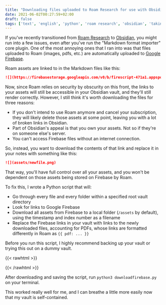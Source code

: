 ```yaml
---
title: "Downloading files uploaded to Roam Research for use with Obsidian"
date: 2021-06-02T00:27:59+02:00
draft: false
tags: ['text', 'english', 'python', 'roam research', 'obsidian', 'taking notes', 'zettelkasten']
---
```


If you've recently transitioned from [Roam Research](https://roamresearch.com) to [Obsidian](https://obsidian.md), you might run into a few issues, even after you've run the "Markdown format importer" core plugin. One of the most annoying ones that I ran into was that files uploaded to Roam (images, pdfs, etc.) are automatically uploaded to [Google Firebase](https://firebase.google.com/).

Roam assets are linked to in the Markdown files like this:

```markdown
![](https://firebasestorage.googleapis.com/v0/b/firescript-471a1.appspot.com/o/imgs%2Fapp%2FMyNotes%2FxRFXx7l-ZK.png?alt=media&token=1e03b680-5472-33dc-9b06-a127301af37f)
```

Now, since Roam relies on security by obscurity on this front, the links to your assets will still be accessible in your Obsidian vault, and they'll still render correctly. However, I still think it's worth downloading the files for three reasons:
- If you don't intend to use Roam anymore and cancel your subscription, they will likely delete those assets at some point, leaving you with a lot of broken links in Obsidian.
- Part of Obsidian's appeal is that you own your assets. Not so if they're on someone else's server.
- You can't access Firebase files without an internet connection.

So, instead, you want to download the contents of that link and replace it in your notes with something like this:

```markdown
![](assets/newfile.png)
```

That way, you'll have full control over all your assets, and you won't be dependent on those assets being stored on Firebase by Roam.

To fix this, I wrote a Python script that will:
- Go through every file and every folder within a specified root vault directory
- Look for links to Google Firebase
- Download all assets from Firebase to a local folder (`/assets` by default), using the timestamp and index number as a filename
- Replace the Firebase links in your vault with links to the newly downloaded files, accounting for PDFs, whose links are formatted differently in Roam as `{{ pdf: ... }}`

Before you run this script, I highly recommend backing up your vault or trying this out on a dummy vault.

{{< rawhtml >}}
<script src="https://gist.github.com/nicolevanderhoeven/b25c97a8a68ea97e7bdf5ee674fdaec4.js"></script>
{{< /rawhtml >}}

After downloading and saving the script, run `python3 downloadfirebase.py` on your terminal.

This worked really well for me, and I can breathe a little more easily now that my vault is self-contained.
